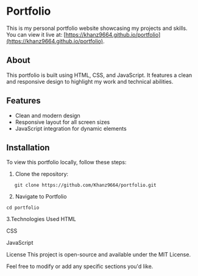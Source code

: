 # Portfolio

This is my personal portfolio website showcasing my projects and skills. You can view it live at: [https://khanz9664.github.io/portfolio](https://khanz9664.github.io/portfolio).

## About

This portfolio is built using HTML, CSS, and JavaScript. It features a clean and responsive design to highlight my work and technical abilities.

## Features

- Clean and modern design
- Responsive layout for all screen sizes
- JavaScript integration for dynamic elements

## Installation

To view this portfolio locally, follow these steps:

1. Clone the repository:
 
```
   git clone https://github.com/Khanz9664/portfolio.git
```

2. Navigate to Portfolio
```
cd portfolio
```
3.Technologies Used
HTML

CSS

JavaScript

License
This project is open-source and available under the MIT License.

Feel free to modify or add any specific sections you'd like.
